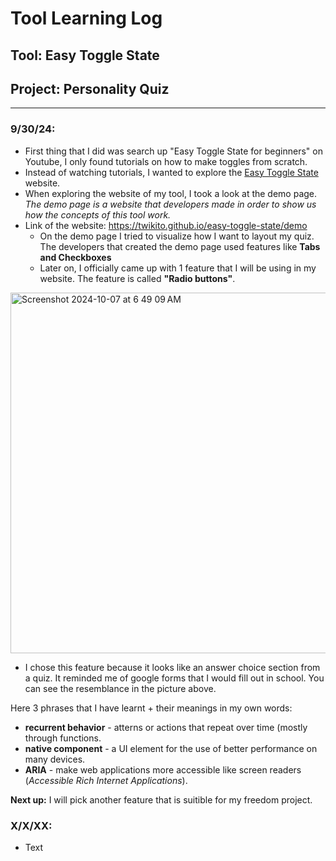 # Tool Learning Log

## Tool: **Easy Toggle State**

## Project: **Personality Quiz**

---

### 9/30/24:
* First thing that I did was search up "Easy Toggle State for beginners" on Youtube, I only found tutorials on how to make toggles from scratch.
 * Instead of watching tutorials, I wanted to explore the <a href = "https://twikito.github.io/easy-toggle-state/" > Easy Toggle State </a> website.
* When exploring the website of my tool, I took a look at the demo page. _The demo page is a website that developers made in order to show us how the concepts of this tool work._
* Link of the website: https://twikito.github.io/easy-toggle-state/demo 
  * On the demo page I tried to visualize how I want to layout my quiz. The developers that created the demo page used features like **Tabs and Checkboxes**  
  * Later on, I officially came up with 1 feature that I will be using in my website. The feature is called **"Radio buttons"**. 
<img width="577" alt="Screenshot 2024-10-07 at 6 49 09 AM" src="https://github.com/user-attachments/assets/e721d6d5-acbe-4d72-bfa8-2551d9342264">

* I chose this feature because it looks like an answer choice section from a quiz. It reminded me of google forms that I would fill out in school. You can see the resemblance in the picture above. 


Here 3 phrases that I have learnt + their meanings in my own words: 

* **recurrent behavior** - atterns or actions that repeat over time (mostly through functions.
* **native component** - a UI element for the use of better performance on many devices.
* **ARIA** - make web applications more accessible like screen readers (_Accessible Rich Internet Applications_). 



**Next up:** I will pick another feature that is suitible for my freedom project. 



### X/X/XX:
* Text


<!-- 
* Links you used today (websites, videos, etc)
* Things you tried, progress you made, etc
* Challenges, a-ha moments, etc
* Questions you still have
* What you're going to try next
-->
